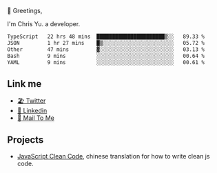 👋 Greetings, 

I'm Chris Yu. a developer. 


<!--START_SECTION:waka-->

```txt
TypeScript   22 hrs 48 mins  ██████████████████████▒░░   89.33 %
JSON         1 hr 27 mins    █▒░░░░░░░░░░░░░░░░░░░░░░░   05.72 %
Other        47 mins         ▓░░░░░░░░░░░░░░░░░░░░░░░░   03.13 %
Bash         9 mins          ░░░░░░░░░░░░░░░░░░░░░░░░░   00.64 %
YAML         9 mins          ░░░░░░░░░░░░░░░░░░░░░░░░░   00.61 %
```

<!--END_SECTION:waka-->

## Link me

- [🏖️ Twitter](https://twitter.com/yuetong3yu)
- [🧳 Linkedin](https://www.linkedin.com/in/yuetong3yu)
- [📧 Mail To Me](mailto:yuetong3yu@gmail.com)


## Projects 

- [JavaScript Clean Code](https://js-clean-code-cn.vercel.app/), chinese translation for how to write clean js code.
